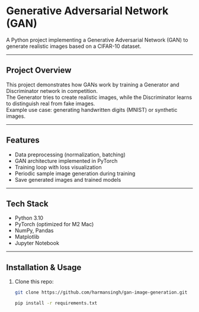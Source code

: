 # Generative Adversarial Network (GAN) 

A Python project implementing a Generative Adversarial Network (GAN) to generate realistic images based on a CIFAR-10 dataset.

---

##  Project Overview  
This project demonstrates how GANs work by training a Generator and Discriminator network in competition.  
The Generator tries to create realistic images, while the Discriminator learns to distinguish real from fake images.  
Example use case: generating handwritten digits (MNIST) or synthetic images.

---

##  Features  
- Data preprocessing (normalization, batching)  
- GAN architecture implemented in PyTorch  
- Training loop with loss visualization  
- Periodic sample image generation during training  
- Save generated images and trained models  

---

##  Tech Stack  
- Python 3.10  
- PyTorch (optimized for M2 Mac)  
- NumPy, Pandas  
- Matplotlib  
- Jupyter Notebook  

---

##  Installation & Usage  

1. Clone this repo:  
   ```bash
   git clone https://github.com/harmansingh/gan-image-generation.git

   pip install -r requirements.txt
